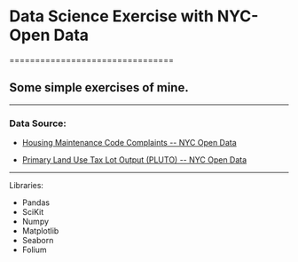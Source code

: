 # Data Science Exercise with NYC-Open Data
================================

## Some simple exercises of mine. 

------------------------------

### Data Source:

* [Housing Maintenance Code Complaints -- NYC Open Data](https://data.cityofnewyork.us/Housing-Development/Housing-Maintenance-Code-Complaints/uwyv-629c)

* [Primary Land Use Tax Lot Output (PLUTO) -- NYC Open Data](https://www1.nyc.gov/site/planning/data-maps/open-data/dwn-pluto-mappluto.page)

--------------------------------

Libraries:

* Pandas
* SciKit
* Numpy
* Matplotlib
* Seaborn
* Folium 

